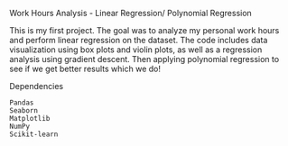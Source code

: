 Work Hours Analysis - Linear Regression/ Polynomial Regression

This is my first project. The goal was to analyze my personal work hours and perform linear regression on the dataset. The code includes data visualization using box plots and violin plots, as well as a regression analysis using gradient descent. Then applying polynomial regression to see if we get better results which we do!

Dependencies

    Pandas
    Seaborn
    Matplotlib
    NumPy
    Scikit-learn

